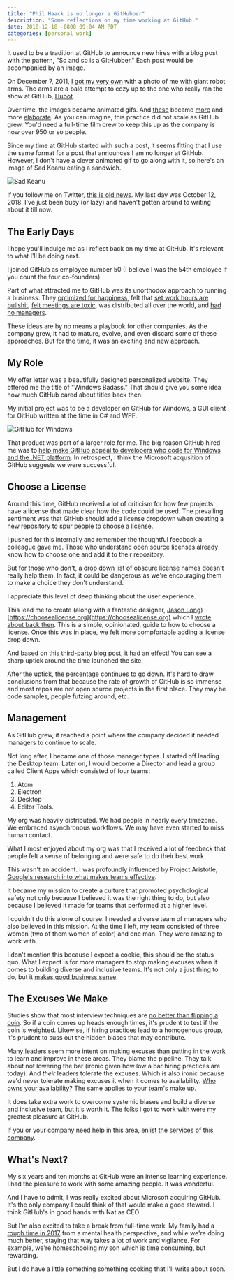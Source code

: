```yaml
---
title: "Phil Haack is no longer a GitHubber"
description: "Some reflections on my time working at GitHub."
date: 2018-12-18 -0800 09:04 AM PDT
categories: [personal work]
---
```


It used to be a tradition at GitHub to announce new hires with a blog post with the pattern, "So and so is a GitHubber." Each post would be accompanied by an image.

On December 7, 2011, [I got my very own](https://blog.github.com/2011-12-07-phil-haack-is-a-githubber/) with a photo of me with giant robot arms. The arms are a bald attempt to cozy up to the one who really ran the show at GitHub, [Hubot](https://hubot.github.com/).

Over time, the images became animated gifs. And [these](https://blog.github.com/2013-11-08-rob-rix-is-a-githubber/) became [more](https://blog.github.com/2013-12-21-amy-palamountain-is-a-githubber/) and more [elaborate](https://blog.github.com/2013-09-06-jd-maturen-is-a-githubber/). As you can imagine, this practice did not scale as GitHub grew. You'd need a full-time film crew to keep this up as the company is now over 950 or so people.

Since my time at GitHub started with such a post, it seems fitting that I use the same format for a post that announces I am no longer at GitHub. However, I don't have a clever animated gif to go along with it, so here's an image of Sad Keanu eating a sandwich.

![Sad Keanu](https://user-images.githubusercontent.com/19977/50171388-29777780-02a7-11e9-8605-bcec3469c7f0.jpg)

If you follow me on Twitter, [this is old news](https://twitter.com/haacked/status/1053296117176184834). My last day was October 12, 2018. I've just been busy (or lazy) and haven't gotten around to writing about it till now.

## The Early Days

I hope you'll indulge me as I reflect back on my time at GitHub. It's relevant to what I'll be doing next.

I joined GitHub as employee number 50 (I believe I was the 54th employee if you count the four co-founders).

Part of what attracted me to GitHub was its unorthodox approach to running a business. They [optimized for happiness](http://tom.preston-werner.com/2010/10/18/optimize-for-happiness.html), felt that [set work hours are bullshit](https://zachholman.com/posts/how-github-works-hours/), [felt meetings are toxic](https://zachholman.com/posts/how-github-works-asynchronous/), was distributed all over the world, and [had no managers](https://www.fastcompany.com/3020181/inside-githubs-super-lean-management-strategy-and-how-it-drives-innovation).

These ideas are by no means a playbook for other companies. As the company grew, it had to mature, evolve, and even discard some of these approaches. But for the time, it was an exciting and new approach.

## My Role

My offer letter was a beautifully designed personalized website. They offered me the title of "Windows Badass." That should give you some idea how much GitHub cared about titles back then.

My initial project was to be a developer on GitHub for Windows, a GUI client for GitHub written at the time in C# and WPF.

![GitHub for Windows](https://user-images.githubusercontent.com/19977/50172223-66dd0480-02a9-11e9-9e7f-51675e32798b.PNG)

That product was part of a larger role for me. The big reason GitHub hired me was to [help make GitHub appeal to developers who code for Windows and the .NET platform](https://haacked.com/archive/2011/12/07/hello-github.aspx/). In retrospect, I think the Microsoft acqusition of GitHub suggests we were successful.

## Choose a License

Around this time, GitHub received a lot of criticism for how few projects have a license that made clear how the code could be used. The prevailing sentiment was that GitHub should add a license dropdown when creating a new repository to spur people to choose a license.

I pushed for this internally and remember the thoughtful feedback a colleague gave me. Those who understand open source licenses already know how to choose one and add it to their repository.

But for those who don't, a drop down list of obscure license names doesn't really help them. In fact, it could be dangerous as we're encouraging them to make a choice they don't understand.

I appreciate this level of deep thinking about the user experience.

This lead me to create (along with a fantastic designer, [Jason Long](https://github.com/jasonlong)) [https://choosealicense.org](https://choosealicense.org) which I [wrote about back then](https://haacked.com/archive/2013/07/17/license-your-code.aspx/). This is a simple, opinionated, guide to how to choose a license. Once this was in place, we felt more compfortable adding a license drop down.

And based on this [third-party blog post](http://250bpm.com/blog:82), it had an effect! You can see a sharp uptick around the time launched the site.

After the uptick, the percentage continues to go down. It's hard to draw conclusions from that because the rate of growth of GitHub is so immense and most repos are not open source projects in the first place. They may be code samples, people futzing around, etc.

## Management

As GitHub grew, it reached a point where the company decided it needed managers to continue to scale.

Not long after, I became one of those manager types. I started off leading the Desktop team. Later on, I would become a Director and lead a group called Client Apps which consisted of four teams:

1. Atom
2. Electron
3. Desktop
4. Editor Tools.

My org was heavily distributed. We had people in nearly every timezone. We embraced asynchronous workflows. We may have even started to miss human contact.

What I most enjoyed about my org was that I received a lot of feedback that people felt a sense of belonging and were safe to do their best work.

This wasn't an accident. I was profoundly influenced by Project Aristotle, [Google's research into what makes teams effective](https://www.nytimes.com/2016/02/28/magazine/what-google-learned-from-its-quest-to-build-the-perfect-team.html).

It became my mission to create a culture that promoted psychological safety not only because I believed it was the right thing to do, but also because I believed it made for teams that performed at a higher level.

I couldn't do this alone of course. I needed a diverse team of managers who also believed in this mission. At the time I left, my team consisted of three women (two of them women of color) and one man. They were amazing to work with.

I don't mention this because I expect a cookie, this should be the status quo. What I expect is for more managers to stop making excuses when it comes to building diverse and inclusive teams. It's not only a just thing to do, but it [makes good business sense](https://www.mckinsey.com/business-functions/organization/our-insights/why-diversity-matters).

## The Excuses We Make

Studies show that most interview techniques are [no better than flipping a coin](https://www.wired.com/2015/04/hire-like-google/). So if a coin comes up heads enough times, it's prudent to test if the coin is weighted. Likewise, if hiring practices lead to a homogenous group, it's prudent to suss out the hidden biases that may contribute.

Many leaders seem more intent on making excuses than putting in the work to learn and improve in these areas. They blame the pipeline. They talk about not lowering the bar (ironic given how low a bar hiring practices are today). And _their_ leaders tolerate the excuses. Which is also ironic because we'd never tolerate making excuses it when it comes to availability. [Who owns your availability?](https://www.whoownsmyavailability.com/) The same applies to your team's make up.

It does take extra work to overcome systemic biases and build a diverse and inclusive team, but it's worth it. The folks I got to work with were my greatest pleasure at GitHub.

If you or your company need help in this area, [enlist the services of this company](https://vayaconsulting.com/).

## What's Next?

My six years and ten months at GitHub were an intense learning experience. I had the pleasure to work with some amazing people. It was wonderful.

And I have to admit, I was really excited about Microsoft acquiring GitHub. It's the only company I could think of that would make a good steward. I think GitHub's in good hands with Nat as CEO.

But I'm also excited to take a break from full-time work. My family had a [rough time in 2017](https://haacked.com/archive/2017/12/27/darkest-timeline/) from a mental health perspective, and while we're doing much better, staying that way takes a lot of work and vigilance. For example, we're homeschooling my son which is time consuming, but rewarding.

But I do have a little something something cooking that I'll write about soon.

